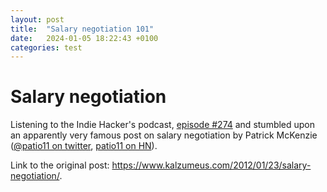 ```yaml
---
layout: post
title:  "Salary negotiation 101"
date:   2024-01-05 18:22:43 +0100
categories: test
---
```


# Salary negotiation

Listening to the Indie Hacker's podcast, [episode #274](https://share.transistor.fm/s/ba7dd93d) and stumbled upon an apparently very famous post on salary negotiation by Patrick McKenzie ([@patio11 on twitter](https://twitter.com/patio11), [patio11 on HN](https://news.ycombinator.com/user?id=patio11)).

Link to the original post: https://www.kalzumeus.com/2012/01/23/salary-negotiation/.